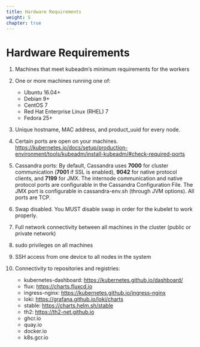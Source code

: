 ```yaml
---
title: Hardware Requirements
weight: 5
chapter: true
---
```


# Hardware Requirements

1. Machines that meet kubeadm’s minimum requirements for the workers

2. One or more machines running one of:

   - Ubuntu 16.04+
   - Debian 9+
   - CentOS 7
   - Red Hat Enterprise Linux (RHEL) 7
   - Fedora 25+
3. Unique hostname, MAC address, and product_uuid for every node.

4. Certain ports are open on your machines. https://kubernetes.io/docs/setup/production-environment/tools/kubeadm/install-kubeadm/#check-required-ports

5. Cassandra ports: By default, Cassandra uses **7000** for cluster communication 
(**7001** if SSL is enabled), **9042** for native protocol clients, 
and **7199** for JMX. The internode communication and native protocol 
ports are configurable in the Cassandra Configuration File. The JMX 
port is configurable in cassandra-env.sh (through JVM options). All ports are TCP.

6. Swap disabled. You MUST disable swap in order for the kubelet to work properly.

7. Full network connectivity between all machines in the cluster (public or private network)

8. sudo privileges on all machines

9. SSH access from one device to all nodes in the system

10. Connectivity to repositories and registries:
    - kubernetes-dashboard: https://kubernetes.github.io/dashboard/
    - flux: https://charts.fluxcd.io
    - ingress-nginx: https://kubernetes.github.io/ingress-nginx
    - loki: https://grafana.github.io/loki/charts
    - stable: https://charts.helm.sh/stable
    - th2: https://th2-net.github.io
    - ghcr.io
    - quay.io
    - docker.io
    - k8s.gcr.io
